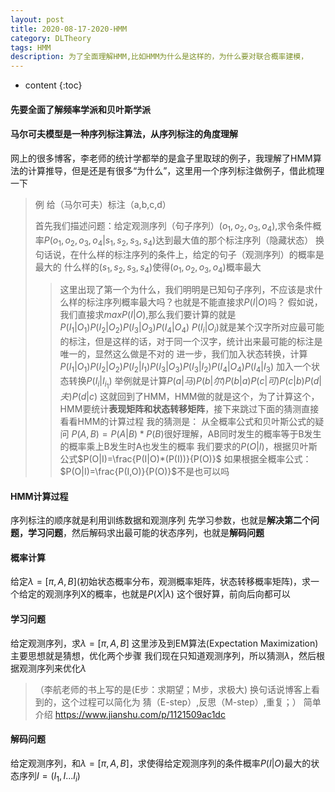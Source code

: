 ```yaml
---
layout: post
title: 2020-08-17-2020-HMM
category: DLTheory
tags: HMM
description: 为了全面理解HMM,比如HMM为什么是这样的，为什么要对联合概率建模，
---
```


* content
{:toc}
#### 先要全面了解频率学派和贝叶斯学派

#### 马尔可夫模型是一种序列标注算法，从序列标注的角度理解
网上的很多博客，李老师的统计学都举的是盒子里取球的例子，我理解了HMM算法的计算推导，但是还是有很多“为什么”，这里用一个序列标注做例子，借此梳理一下
> 例
> 给（马尔可夫）标注（a,b,c,d）
>
> 首先我们描述问题：给定观测序列（句子序列）$(o_1,o_2,o_3,o_4)$,求令条件概率$P(o_1,o_2,o_3,o_4|s_1,s_2,s_3,s_4)$达到最大值的那个标注序列（隐藏状态）
> 换句话说，在什么样的标注序列的条件上，给定的句子（观测序列）的概率是最大的
> 什么样的$(s_1,s_2,s_3,s_4)$使得$(o_1,o_2,o_3,o_4)$概率最大
>> 这里出现了第一个为什么，我们明明是已知句子序列，不应该是求什么样的标注序列概率最大吗？也就是不能直接求$P(I|O)$吗？
>> 假如说，我们直接求$max P(I|O)$,那么我们要计算的就是$P(I_1|O_1)P(I_2|O_2)P(I_3|O_3)P(I_4|O_4)$ $P(I_i|O_i)$就是某个汉字所对应最可能的标注，但是这样的话，对于同一个汉字，统计出来最可能的标注是唯一的，显然这么做是不对的
>> 进一步，我们加入状态转换，计算 $P(I_1|O_1)P(I_2|O_2)P(I_2|I_1)P(I_3|O_3)P(I_3|I_2)P(I_4|O_4)P(I_4|I_3)$ 加入一个状态转换$P(I_i|I_{i_1})$
>> 举例就是计算$P(a|马)P(b|尔)P(b|a)P(c|可)P(c|b)P(d|夫)P(d|c)$ 这就回到了HMM，HMM做的就是这个，为了计算这个，HMM要统计**表现矩阵和状态转移矩阵**，接下来跳过下面的猜测直接看看HMM的计算过程
>> 我的猜测是：
>> 从全概率公式和贝叶斯公式的疑问
>> $P(A,B)=P(A|B)*P(B)$很好理解，AB同时发生的概率等于B发生的概率乘上B发生时A也发生的概率
>> 我们要求的$P(O|I)$，根据贝叶斯公式$P(O|I)=\frac{P(I|O)*(P(I))}{P(O)}$
>> 如果根据全概率公式：$P(O|I)=\frac{P(I,O)}{P(O)}$不是也可以吗

#### HMM计算过程

序列标注的顺序就是利用训练数据和观测序列 先学习参数，也就是**解决第二个问题，学习问题**，然后解码求出最可能的状态序列，也就是**解码问题**
#### 概率计算
给定$\lambda=[\pi,A,B]$(初始状态概率分布，观测概率矩阵，状态转移概率矩阵)，求一个给定的观测序列X的概率，也就是$P(X|\lambda)$
这个很好算，前向后向都可以

#### 学习问题
给定观测序列，求$\lambda=[\pi,A,B]$
这里涉及到EM算法(Expectation Maximization)
主要思想就是猜想，优化两个步骤
我们现在只知道观测序列，所以猜测$\lambda$，然后根据观测序列来优化$\lambda$ 
>（李航老师的书上写的是(E步：求期望；M步，求极大)
>换句话说博客上看到的，这个过程可以简化为 猜（E-step）,反思（M-step）,重复；）
>简单介绍 https://www.jianshu.com/p/1121509ac1dc


#### 解码问题

给定观测序列，和$\lambda=[\pi,A,B]$，求使得给定观测序列的条件概率$P(I|O)$最大的状态序列$I=(I_1,I...I_i)$